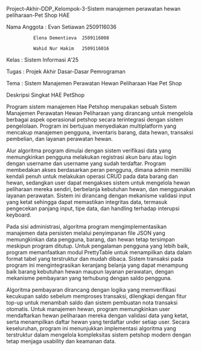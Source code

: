 Project-Akhir-DDP_Kelompok-3-Sistem manajemen perawatan hewan peliharaan-Pet Shop HAE

Nama Anggota :
              Evan Setiawan     2509116036

              Elena Dementieva  2509116008
              
              Wahid Nur Hakim   2509116016
              
Kelas        : Sistem Informasi A'25

Tugas        : Projek Akhir Dasar-Dasar Pemrograman

Tema         : Sistem Manajemen Perawatan Hewan Peliharaan Hae Pet Shop


Deskripsi Singkat HAE PetShop

Program sistem manajemen Hae Petshop merupakan sebuah Sistem Manajemen Perawatan Hewan Peliharaan yang dirancang untuk mengelola berbagai aspek operasional petshop secara terintegrasi dengan sistem pengelolaan. Program ini bertujuan menyediakan multiplatform yang mencakup manajemen pengguna, inventaris barang, data hewan, transaksi pembelian, dan layanan perawatan hewan.

Alur algoritma program dimulai dengan sistem verifikasi data yang memungkinkan pengguna melakukan registrasi akun baru atau login dengan username dan username yang sudah terdaftar. Program membedakan akses berdasarkan peran pengguna, dimana admin memiliki kendali penuh untuk melakukan operasi CRUD pada data barang dan hewan, sedangkan user dapat mengakses sistem untuk mengelola hewan peliharaan mereka sendiri, berbelanja kebutuhan hewan, dan menggunakan layanan perawatan. Sistem ini dirancang dengan mekanisme validasi input yang ketat sehingga dapat memastikan integritas data, termasuk pengecekan panjang input, tipe data, dan handling terhadap interupsi keyboard.

Pada sisi administrasi, algoritma program mengimplementasikan manajemen data persisten melalui penyimpanan file JSON yang memungkinkan data pengguna, barang, dan hewan tetap tersimpan meskipun program ditutup. Untuk pengalaman pengguna yang lebih baik, program memanfaatkan modul PrettyTable untuk menampilkan data dalam format tabel yang terstruktur dan mudah dibaca. Sistem transaksi pada program ini mengintegrasikan keranjang belanja yang dapat menampung baik barang kebutuhan hewan maupun layanan perawatan, dengan mekanisme pembayaran yang terhubung dengan saldo pengguna.

Algoritma pembayaran dirancang dengan logika yang memverifikasi kecukupan saldo sebelum memproses transaksi, dilengkapi dengan fitur top-up untuk menambah saldo dan sistem pembuatan nota transaksi otomatis. Untuk manajemen hewan, program memungkinkan user mendaftarkan hewan peliharaan mereka dengan validasi data yang ketat, serta menampilkan daftar hewan yang terdaftar under setiap user. Secara keseluruhan, program ini menunjukkan implementasi algoritma yang terstruktur dalam mengelola kompleksitas sistem petshop modern dengan tetap menjaga usability dan keamanan data.
